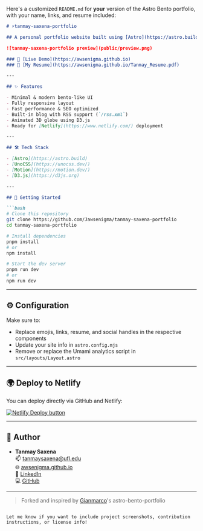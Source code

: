 Here's a customized `README.md` for **your** version of the Astro Bento portfolio, with your name, links, and resume included:

```markdown
# ⚡️tanmay-saxena-portfolio

## A personal portfolio website built using [Astro](https://astro.build) and deployed with ❤️

![tanmay-saxena-portfolio preview](public/preview.png)

### 🧪 [Live Demo](https://awsenigma.github.io)  
### 📄 [My Resume](https://awsenigma.github.io/Tanmay_Resume.pdf)

---

## ✨ Features

- Minimal & modern bento-like UI
- Fully responsive layout
- Fast performance & SEO optimized
- Built-in blog with RSS support (`/rss.xml`)
- Animated 3D globe using D3.js
- Ready for [Netlify](https://www.netlify.com/) deployment

---

## 🛠 Tech Stack

- [Astro](https://astro.build)
- [UnoCSS](https://unocss.dev/)
- [Motion](https://motion.dev/)
- [D3.js](https://d3js.org)

---

## 🚀 Getting Started

```bash
# Clone this repository
git clone https://github.com/Jawsenigma/tanmay-saxena-portfolio
cd tanmay-saxena-portfolio
```

```bash
# Install dependencies
pnpm install
# or
npm install
```

```bash
# Start the dev server
pnpm run dev
# or
npm run dev
```

---

## ⚙️ Configuration

Make sure to:

- Replace emojis, links, resume, and social handles in the respective components
- Update your site info in `astro.config.mjs`
- Remove or replace the Umami analytics script in `src/layouts/Layout.astro`

---

## 🌍 Deploy to Netlify

You can deploy directly via GitHub and Netlify:

[![Netlify Deploy button](https://www.netlify.com/img/deploy/button.svg)](https://app.netlify.com/start/deploy?repository=https://github.com/Jawsenigma/tanmay-saxena-portfolio)

---

## 🙌 Author

- **Tanmay Saxena**  
  📫 [tanmaysaxena@ufl.edu](mailto:tanmaysaxena@ufl.edu)  
  🌐 [awsenigma.github.io](https://awsenigma.github.io)  
  💼 [LinkedIn](https://linkedin.com/in/tanmay--saxena)  
  💻 [GitHub](https://github.com/Jawsenigma)

---

> Forked and inspired by [Gianmarco](https://github.com/Ladvace)'s astro-bento-portfolio
```

Let me know if you want to include project screenshots, contribution instructions, or license info!
